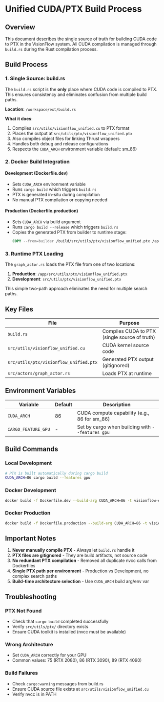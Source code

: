 # Unified CUDA/PTX Build Process

## Overview
This document describes the single source of truth for building CUDA code to PTX in the VisionFlow system. All CUDA compilation is managed through `build.rs` during the Rust compilation process.

## Build Process

### 1. Single Source: build.rs
The `build.rs` script is the **only** place where CUDA code is compiled to PTX. This ensures consistency and eliminates confusion from multiple build paths.

**Location**: `/workspace/ext/build.rs`

**What it does**:
1. Compiles `src/utils/visionflow_unified.cu` to PTX format
2. Places the output at `src/utils/ptx/visionflow_unified.ptx`
3. Also compiles object files for linking Thrust wrappers
4. Handles both debug and release configurations
5. Respects the `CUDA_ARCH` environment variable (default: sm_86)

### 2. Docker Build Integration

#### Development (Dockerfile.dev)
- Sets `CUDA_ARCH` environment variable
- Runs `cargo build` which triggers `build.rs`
- PTX is generated in-situ during compilation
- No manual PTX compilation or copying needed

#### Production (Dockerfile.production)
- Sets `CUDA_ARCH` via build argument
- Runs `cargo build --release` which triggers `build.rs`
- Copies the generated PTX from builder to runtime stage:
  ```dockerfile
  COPY --from=builder /build/src/utils/ptx/visionflow_unified.ptx /app/src/utils/ptx/visionflow_unified.ptx
  ```

### 3. Runtime PTX Loading

The `graph_actor.rs` loads the PTX file from one of two locations:
1. **Production**: `/app/src/utils/ptx/visionflow_unified.ptx`
2. **Development**: `src/utils/ptx/visionflow_unified.ptx`

This simple two-path approach eliminates the need for multiple search paths.

## Key Files

| File | Purpose |
|------|---------|
| `build.rs` | Compiles CUDA to PTX (single source of truth) |
| `src/utils/visionflow_unified.cu` | CUDA kernel source code |
| `src/utils/ptx/visionflow_unified.ptx` | Generated PTX output (gitignored) |
| `src/actors/graph_actor.rs` | Loads PTX at runtime |

## Environment Variables

| Variable | Default | Description |
|----------|---------|-------------|
| `CUDA_ARCH` | 86 | CUDA compute capability (e.g., 86 for sm_86) |
| `CARGO_FEATURE_GPU` | - | Set by cargo when building with `--features gpu` |

## Build Commands

### Local Development
```bash
# PTX is built automatically during cargo build
CUDA_ARCH=86 cargo build --features gpu
```

### Docker Development
```bash
docker build -f Dockerfile.dev --build-arg CUDA_ARCH=86 -t visionflow-dev .
```

### Docker Production
```bash
docker build -f Dockerfile.production --build-arg CUDA_ARCH=86 -t visionflow .
```

## Important Notes

1. **Never manually compile PTX** - Always let `build.rs` handle it
2. **PTX files are gitignored** - They are build artifacts, not source code
3. **No redundant PTX compilation** - Removed all duplicate nvcc calls from Dockerfiles
4. **Single PTX path per environment** - Production vs Development, no complex search paths
5. **Build-time architecture selection** - Use `CUDA_ARCH` build arg/env var

## Troubleshooting

### PTX Not Found
- Check that `cargo build` completed successfully
- Verify `src/utils/ptx/` directory exists
- Ensure CUDA toolkit is installed (nvcc must be available)

### Wrong Architecture
- Set `CUDA_ARCH` correctly for your GPU
- Common values: 75 (RTX 2080), 86 (RTX 3090), 89 (RTX 4090)

### Build Failures
- Check `cargo:warning` messages from build.rs
- Ensure CUDA source file exists at `src/utils/visionflow_unified.cu`
- Verify nvcc is in PATH